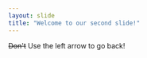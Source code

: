 ```yaml
---
layout: slide
title: "Welcome to our second slide!"
---
```

~~Don't~~
Use the left arrow to go back!
